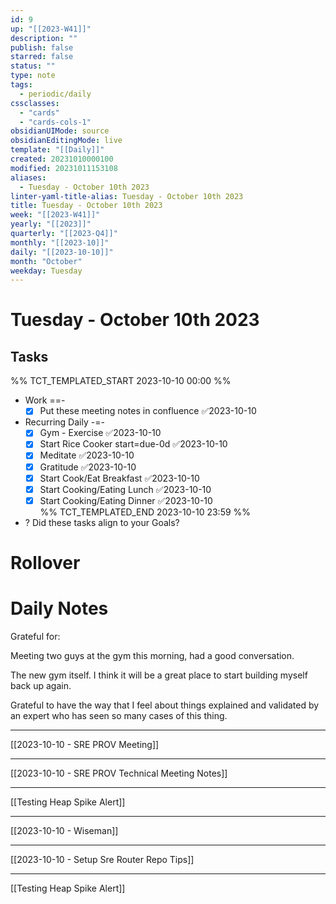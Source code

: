 ```yaml
---
id: 9
up: "[[2023-W41]]"
description: ""
publish: false
starred: false
status: ""
type: note
tags:
  - periodic/daily
cssclasses:
  - "cards"
  - "cards-cols-1"
obsidianUIMode: source
obsidianEditingMode: live
template: "[[Daily]]"
created: 20231010000100
modified: 20231011153108
aliases:
  - Tuesday - October 10th 2023
linter-yaml-title-alias: Tuesday - October 10th 2023
title: Tuesday - October 10th 2023
week: "[[2023-W41]]"
yearly: "[[2023]]"
quarterly: "[[2023-Q4]]"
monthly: "[[2023-10]]"
daily: "[[2023-10-10]]"
month: "October"
weekday: Tuesday
---
```


# Tuesday - October 10th 2023

## Tasks

%% TCT_TEMPLATED_START 2023-10-10 00:00 %%
* Work ==-
    - [x] Put these meeting notes in confluence ✅2023-10-10
* Recurring Daily -=-
    - [x] Gym - Exercise ✅2023-10-10
    - [x] Start Rice Cooker start=due-0d ✅2023-10-10
    - [x] Meditate ✅2023-10-10
    - [x] Gratitude ✅2023-10-10
    - [x] Start Cook/Eat Breakfast ✅2023-10-10
    - [x] Start Cooking/Eating Lunch ✅2023-10-10
    - [x] Start Cooking/Eating Dinner ✅2023-10-10  
%% TCT_TEMPLATED_END 2023-10-10 23:59 %%
* ? Did these tasks align to your Goals?

# Rollover

# Daily Notes


Grateful for:

Meeting two guys at the gym this morning, had a good conversation.

The new gym itself. I think it will be a great place to start building myself back up again.

Grateful to have the way that I feel about things explained and validated by an expert who has seen so many cases of this thing.

----

[[2023-10-10 - SRE PROV Meeting]]

---

[[2023-10-10 - SRE PROV Technical Meeting Notes]]

---

[[Testing Heap Spike Alert]]

---


[[2023-10-10 - Wiseman]]

---

[[2023-10-10 - Setup Sre Router Repo Tips]]

---

[[Testing Heap Spike Alert]]
